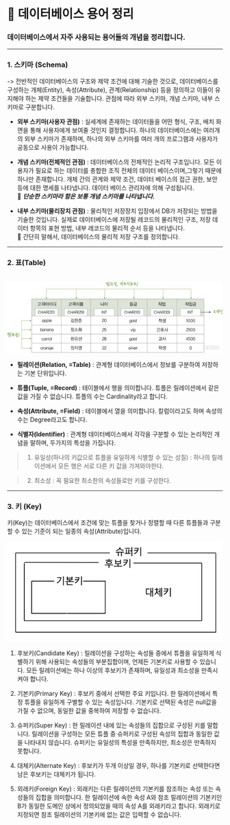 # 📌 데이터베이스 용어 정리
### 데이터베이스에서 자주 사용되는 용어들의 개념을 정리합니다. 


---

### 1. 스키마 (Schema)   
-> 전반적인 데이터베이스의 구조와 제약 조건에 대해 기술한 것으로, 데이터베이스를 구성하는 개체(Entity), 속성(Attribute), 관계(Relationship) 등을 정의하고 이들이 유지해야 하는 제약 조건들을 기술합니다. 관점에 따라 외부 스키마, 개념 스키마, 내부 스키마로 구분합니다.

- **외부 스키마(사용자 관점)** : 실세계에 존재하는 데이터들을 어떤 형식, 구조, 배치 화면을 통해 사용자에게 보여줄 것인지 결정합니다. 하나의 데이터베이스에는 여러개의 외부 스키마가 존재하며, 하나의 외부 스키마를 여러 개의 프로그램과 사용자가 공동으로 사용이 가능합니다.

- **개념 스키마(전체적인 관점)** : 데이터베이스의 전체적인 논리적 구조입니다. 모든 이용자가 필요로 하는 데이터를 총합한 조직 전체의 데이터 베이스이며,그렇기 때문에 하나만 존재합니다. 개체 간의 관계와 제약 조건, 데이터 베이스의 접근 권한, 보안 등에 대한 명세를 나타냅니다. 데이터 베이스 관리자에 의해 구성됩니다.   
📌 ***단순한 스키마라 함은 보통 개념 스키마를 나타냅니다.***

- **내부 스키마(물리장치 관점)** : 물리적인 저장장치 입장에서 DB가 저장되는 방법을 기술한 것입니다. 실제로 데이터베이스에 저장될 레코드의 물리적인 구조, 저장 데이터 항목의 표현 방법, 내부 레코드의 물리적 순서 등을 나타냅니다.   
📌 간단히 말해서, 데이터베이스의 물리적 저장 구조를 정의합니다.
---

### 2. 표(Table)
<br>

<img src = './word/table.jpeg'>

<br>

- **릴레이션(Relation, =Table)** : 관계형 데이터베이스에서 정보를 구분하여 저장하는 기본 단위입니다.

- **튜플(Tuple, =Record)** : 테이블에서 행을 의미합니다. 튜플은 릴레이션에서 같은 값을 가질 수 없습니다. 튜플의 수는 Cardinality라고 합니다.

- **속성(Attribute, =Field)** : 테이블에서 열을 의미합니다. 칼럼이라고도 하며 속성의 수는 Degree라고도 합니다. 

- **식별자(Identifier)** : 관계형 데이터베이스에서 각각을 구분할 수 있는 논리적인 개념을 말하며, 두가지의 특성을 가집니다.

> 1. 유일성(하나의 키값으로 튜플을 유일하게 식별할 수 있는 성질) : 하나의 릴레이션에서 모든 행은 서로 다른 키 값을 가져와야한다. 

> 2. 최소성 : 꼭 필요한 최소한의 속성들로만 키를 구성한다.

---

### 3. 키 (Key)

키(Key)는 데이터베이스에서 조건에 맞는 튜플을 찾거나 정렬할 때 다른 튜플들과 구분할 수 있는 기준이 되는 일종의 속성(Attribute)입니다.


<img src = './word/key.png'>


1. 후보키(Candidate Key) : 릴레이션을 구성하는 속성들 중에서 튜플을 유일하게 식별하기 위해 사용되는 속성들의 부분집합이며, 언제든 기본키로 사용할 수 있습니다. 모든 릴레이션에는 하나 이상의 후보키가 존재하며, 유일성과 최소성을 만족시켜야 합니다.

2. 기본키(Primary Key) : 후보키 중에서 선택한 주요 키입니다. 한 릴레이션에서 특정 튜플을 유일하게 구별할 수 있는 속성입니다. 기본키로 선택된 속성은 null값을 가질 수 없으며, 동일한 값을 중복하여 저장할 수 없습니다.

3. 슈퍼키(Super Key) : 한 릴레이션 내에 있는 속성들의 집합으로 구성된 키를 말합니다. 릴레이션을 구성하는 모든 튜플 중 슈퍼키로 구성된 속성의 집합과 동일한 값을 나타내지 않습니다. 슈퍼키는 유일성의 특성을 만족하지만, 최소성은 만족하지 못합니다.

4. 대체키(Alternate Key) : 후보키가 두개 이상일 경우, 하나를 기본키로 선택한다면 남은 후보키는 대체키가 됩니다.

5. 외래키(Foreign Key) : 외래키는 다른 릴레이션의 기본키를 참조하는 속성 또는 속성들의 집합을 의미합니다. 한 릴레이션에 속한 속성 A와 참조 릴레이션의 기본키인 B가 동일한 도메인 상에서 정의되었을 때의 속성 A를 외래키라고 합니다. 외래키로 지정되면 참조 릴레이션의 기본키에 없는 값은 입력할 수 없습니다. 